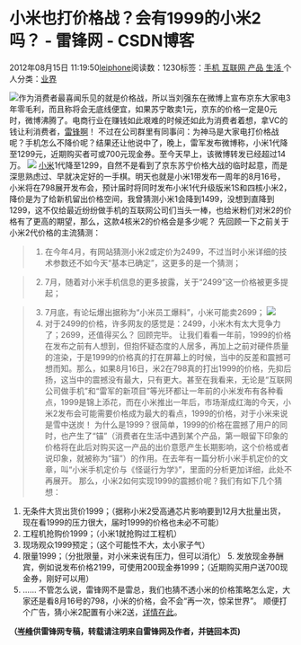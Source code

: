 
# 小米也打价格战？会有1999的小米2吗？ - 雷锋网 - CSDN博客


2012年08月15日 11:19:50[leiphone](https://me.csdn.net/leiphone)阅读数：1230标签：[手机																](https://so.csdn.net/so/search/s.do?q=手机&t=blog)[互联网																](https://so.csdn.net/so/search/s.do?q=互联网&t=blog)[产品																](https://so.csdn.net/so/search/s.do?q=产品&t=blog)[生活																](https://so.csdn.net/so/search/s.do?q=生活&t=blog)[
							](https://so.csdn.net/so/search/s.do?q=产品&t=blog)[
																					](https://so.csdn.net/so/search/s.do?q=互联网&t=blog)个人分类：[业界																](https://blog.csdn.net/leiphone/article/category/873390)
[
																								](https://so.csdn.net/so/search/s.do?q=互联网&t=blog)
[
				](https://so.csdn.net/so/search/s.do?q=手机&t=blog)
[
			](https://so.csdn.net/so/search/s.do?q=手机&t=blog)

![](http://www.leiphone.com/wp-content/uploads/2012/08/Img316484276.jpg)作为消费者最喜闻乐见的就是价格战，所以当刘强东在微博上宣布京东大家电3年零毛利，而且称将会无底线便宜，如果苏宁敢卖1元，京东的价格一定是0元时，微博沸腾了。电商行业在赚钱如此艰难的时候还如此为消费者着想，拿VC的钱让利消费者，[雷锋啊](http://www.leiphone.com/0815-annie-jingdong.html)！
不过在公司群里有同事问：为神马是大家电打价格战呢？手机怎么不降价呢？结果还让他说中了，晚上，雷军发布微博称，小米1代降至1299元，近期购买者可或700元现金券。至今天早上，该微博转发已经超过14万。
![](http://www.leiphone.com/wp-content/uploads/2012/08/1299.jpg)
[小米](http://leiphone.com/tag/%E5%B0%8F%E7%B1%B3)1代降至1299，自然不是看到了京东苏宁价格大战的临时起意，而是深思熟虑过、早就决定好的一手棋。明天也就是小米1带发布一周年的8月16号，小米将在798展开发布会，预计届时将同时发布小米1代升级版米1S和四核小米2，降价是为了给新机留出价格空间，我曾猜测小米1会降到1499，没想到直降到1299，这不仅给最近纷纷做手机的互联网公司们当头一棒，也给米粉们对米2的价格有了更高的期望，那么，这款4核米2的价格会是多少呢？
先回顾一下之前关于小米2代价格的主流猜测：
> 1. 在今年4月，有网站猜测小米2或定价为2499，不过当时小米详细的技术参数还不如今天“基本已确定”，这更多的是一个猜测；

> 2. 7月，随着对小米手机信息的更多披露，关于“2499”这一价格被更多提起；

> 3. 7月底，有论坛爆出据称为“小米员工爆料”，小米可能卖2699；
![](http://www.leiphone.com/wp-content/uploads/2012/08/2699.jpg)
> 4. 对于2499的价格，许多网友的感觉是：2499，小米木有太大竞争力了；2699，还值得买么？
回顾完毕。
让我们看看一年前，1999的价格在发布之前有人想到，但抱怀疑态度的人居多，再加上之前对硬件质量的渲染，于是1999的价格真的打在屏幕上的时候，当中的反差和震撼可想而知。那么，如果8月16日，米2在798真的打出1999的价格，先抑后扬，这当中的震撼没有最大，只有更大。甚至在我看来，无论是“互联网公司做手机”和“雷军的新项目”等光环都让一年前的小米发布有各种看点，1999是锦上添花，而在小米推出一年后，市场渐成红海的今天，小米2发布会可能需要价格成为最大的看点，1999的价格，对于小米来说是雪中送炭！
为什么是1999？很简单，1999的价格在震撼了用户的同时，也产生了“锚”（消费者在生活中遇到某个产品，第一眼留下印象的价格将在此后对购买这一产品的出价意愿产生长期影响，这个价格或者说印象，就被称为“锚”）的作用。在去年有一篇分析小米手机定价的文章，叫“小米手机定价与《怪诞行为学》”，里面的分析更加详细，此处不再展开。
那么，小米2如何实现1999的震撼价呢？我们有如下几个猜想：
1. 无条件大货出货价1999；（据称小米2受高通芯片影响要到12月大批量出货，现在看1999的压力很大，届时1999的价格也未必不可能）
2. 工程机抢购价1999；（小米1就抢购过工程机）
3. 现场观众1999预定；（这个可能性不大，太小家子气）
4. 限量1999；（分批限量，对小米来说有压力，但可以消化）
5. 发放现金券酬宾，例如说发布价格2199，可使用200现金券1999；（近期购买用户送700现金券，刚好可以用）
6. ……
不管怎么说，雷锋网不是雷总，我们也猜不透小米的价格策略怎么定，大家还是看8月16号的798，小米的价格，会不会“再一次，惊呆世界”。
顺便打个广告，猜小米2配置有小米2送，[详情在此](http://www.leiphone.com/wsb-guess-xiaomi.html)。

**（****[岑峰](http://www.leiphone.com/author/%E5%B2%91%E5%A4%A7%E5%B8%88)****供****雷锋网****专稿，转载请注明来自雷锋网及作者，并链回本页)**

